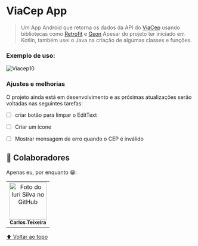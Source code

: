 # ViaCep App

<!---Esses são exemplos. Veja https://shields.io para outras pessoas ou para personalizar este conjunto de escudos. Você pode querer incluir dependências, status do projeto e informações de licença aqui--->


> Um App Android que retorna os dados da API do [ViaCep](https://viacep.com.br/) usando bibliotecas como [Retrofit](https://square.github.io/retrofit/) e [Gson](https://github.com/google/gson)
> Apesar do projeto ter iniciado em Kotlin, também usei o Java na criação de algumas classes e funções.

### Exemplo de uso:

![Viacep10](https://user-images.githubusercontent.com/82918016/179374734-ba35a294-b2f1-4371-8078-ee5bc4f2598f.gif)


### Ajustes e melhorias

O projeto ainda está em desenvolvimento e as próximas atualizações serão voltadas nas seguintes tarefas:

- [ ] criar botão para limpar o EditText
- [ ] Criar um ícone
- [ ] Mostrar mensagem de erro quando o CEP é inválido


## 🤝 Colaboradores

Apenas eu, por enquanto 😁:

<table>
  <tr>
    <td align="center">
      <a href="#">
        <img src="https://avatars.githubusercontent.com/u/82918016?v=4" width="100px;" alt="Foto do Iuri Silva no GitHub"/><br>
        <sub>
          <b>Carlos Teixeira</b>
        </sub>
      </a>
    </td>
</table>



[⬆ Voltar ao topo](#nome-do-projeto)<br>
